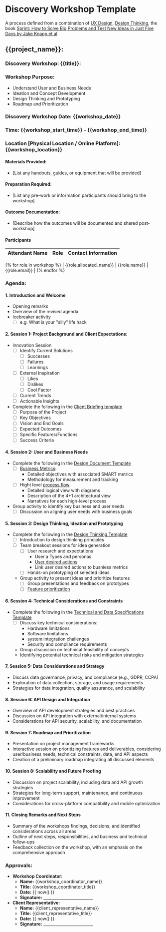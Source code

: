 # Discovery Workshop Template
A process defined from a combination of [UX Design](https://www.uxdesigninstitute.com/blog/ux-design-process/), [Design Thinking](https://www.thinkwithgoogle.com/future-of-marketing/creativity/design-thinking-principles/), the book [Sprint: How to Solve Big Problems and Test New Ideas in Just Five Days by Jake Knapp et al](https://www.amazon.com/Sprint-audiobook/dp/B01BXB1B7K)

## {{project_name}}:

### Discovery Workshop: {{title}}:

### Workshop Purpose:  
- Understand User and Business Needs
- Ideation and Concept Development
- Design Thinking and Prototyping
- Roadmap and Prioritization

### Discovery Workshop Date: {{workshop_date}}
### Time: {{workshop_start_time}} - {{workshop_end_time}}
### Location [Physical Location / Online Platform]: {{workshop_location}}

#### Materials Provided:
- [List any handouts, guides, or equipment that will be provided]

#### Preparation Required:  
- [List any pre-work or information participants should bring to the workshop]

#### Outcome Documentation:
- [Describe how the outcomes will be documented and shared post-workshop]

#### Participants

| Attendant Name          | Role               | Contact Information           |
|-------------------------|--------------------|-------------------------------|
{% for role in workshop %}
| {{role.allocated_name}} | {{role.name}}      | {{role.email}}                |
{% endfor %}

### Agenda:  
#### 1. **Introduction and Welcome**
- Opening remarks
- Overview of the revised agenda
- Icebreaker activity
   - [ ] e.g. What is your "silly" life hack

#### 2. **Session 1: Project Background and Client Expectations:**
- Innovation Session
   - [ ] Identify Current Solutions
      - [ ] Successes
      - [ ] Failures
      - [ ] Learnings
   - [ ] External Inspiration
      - [ ] Likes
      - [ ] Dislikes
      - [ ] Cool Factor
   - [ ] Current Trends
   - [ ] Actionable Insights
- Complete the following in the [Client Briefing template](https://github.com/RyanJulyan/rocket/blob/main/01_initiation_phase/01_client_briefing_template.md)
   - [ ] Purpose of the Project
   - [ ] Key Objectives
   - [ ] Vision and End Goals
   - [ ] Expected Outcomes
   - [ ] Specific Features/Functions
   - [ ] Success Criteria

#### 4. **Session 2: User and Business Needs**
- Complete the following in the [Design Document Template](https://github.com/RyanJulyan/rocket/blob/main/03_design_and_documentation_phase/01_design_document_template.md)
   - [ ] [Business Metrics](https://github.com/RyanJulyan/rocket/blob/main/03_design_and_documentation_phase/01_design_document_template.md#business-metrics):
      - Detailed objectives with associated SMART metrics
      - Methodology for measurement and tracking
   - [ ] Hight level [process flow](https://github.com/RyanJulyan/rocket/blob/main/03_design_and_documentation_phase/01_design_document_template.md#high-level-process-flow)
      - Detailed logical view with diagrams
      - Description of the 4+1 architectural view
      - Narratives for each high-level process
- Group activity to identify key business and user needs
   - [ ] Discussion on aligning user needs with business goals

#### 5. **Session 3: Design Thinking, Ideation and Prototyping**
- Complete the following in the [Design Thinking Template](https://github.com/RyanJulyan/rocket/blob/main/02_discovery_and_planning_phase/02_design_thinking_template.md)
   - [ ] Introduction to design thinking principles
   - [ ] Team breakout sessions for idea generation
      - [ ] User research and expectations
         - User a Types and personas
         - [User desired actions](https://github.com/RyanJulyan/rocket/blob/main/03_design_and_documentation_phase/01_design_document_template.md#user-types--desired-actions)
         - Link user desired actions to busniess metrics
      - [ ] Hands-on prototyping of selected ideas
   - Group activity to present ideas and prioritize features 
      - [ ] Group presentations and feedback on prototypes
      - [ ] [Feature prioritization](https://github.com/RyanJulyan/rocket/blob/main/03_design_and_documentation_phase/01_design_document_template.md#features-and-priorities)

#### 6. **Session 4: Technical Considerations and Constraints**
- Complete the following in the [Technical and Data Specifications Template](https://github.com/RyanJulyan/rocket/blob/main/03_design_and_documentation_phase/02_technical_and_data_specifications_template.md)
   - [ ] Discuss key technical considerations: 
      - Hardware limitations
      - Software limitations
      - system integration challenges
      - Security and compliance requirements
   - Group discussion on technical feasibility of concepts
   - Identifying potential technical risks and mitigation strategies

#### 7. **Session 5: Data Considerations and Strategy**
- Discuss data governance, privacy, and compliance (e.g., GDPR, CCPA)
- Exploration of data collection, storage, and usage requirements
- Strategies for data integration, quality assurance, and scalability

#### 8. **Session 6: API Design and Integration**
- Overview of API development strategies and best practices
- Discussion on API integration with external/internal systems
- Considerations for API security, scalability, and documentation

#### 9. **Session 7: Roadmap and Prioritization**
- Presentation on project management frameworks
- Interactive session on prioritizing features and deliverables, considering user/business needs, technical constraints, data, and API aspects
- Creation of a preliminary roadmap integrating all discussed elements

#### 10. **Session 8: Scalability and Future Proofing**
- Discussion on project scalability, including data and API growth strategies
- Strategies for long-term support, maintenance, and continuous improvement
- Considerations for cross-platform compatibility and mobile optimization

#### 11. **Closing Remarks and Next Steps**
- Summary of the workshops findings, decisions, and identified considerations across all areas
- Outline of next steps, responsibilities, and business and technical follow-ups
- Feedback collection on the workshop, with an emphasis on the comprehensive approach

### Approvals:
- **Workshop Coordinator:**
   - **Name:** {{workshop_coordinator_name}}
   - **Title:** {{workshop_coordinator_title}}
   - **Date:** {{ now() }}
   - **Signature:** _________________________
- **Client Representative:**
   - **Name:** {{client_representative_name}}
   - **Title:** {{client_representative_title}}
   - **Date:** {{ now() }}
   - **Signature:** _________________________
